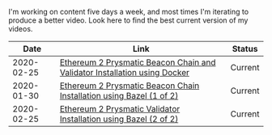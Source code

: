 I'm working on content five days a week, and most times I'm iterating to produce a better video. Look here to find the best current version of my videos.



|Date|Link|Status|
|----|-----|-----|
|2020-02-25|[Ethereum 2 Prysmatic Beacon Chain and Validator Installation using Docker](https://www.youtube.com/watch?v=zN_tds2-vDk)|Current|
|2020-01-30|[Ethereum 2 Prysmatic Beacon Chain Installation using Bazel (1 of 2)](https://www.youtube.com/watch?v=7qqYHaN2CcY)|Current|
|2020-02-25|[Ethereum 2 Prysmatic Validator Installation using Bazel (2 of 2)](https://youtu.be/Eqrd729RwM8)|Current|
